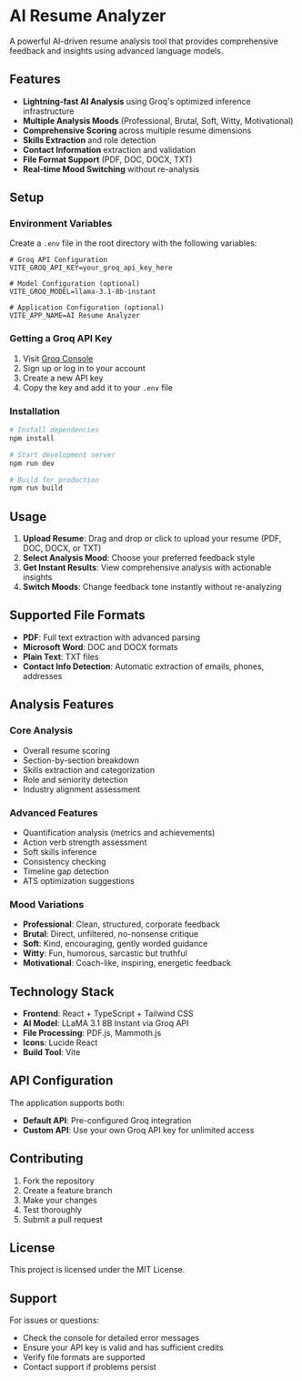 # AI Resume Analyzer

A powerful AI-driven resume analysis tool that provides comprehensive feedback and insights using advanced language models.

## Features

- **Lightning-fast AI Analysis** using Groq's optimized inference infrastructure
- **Multiple Analysis Moods** (Professional, Brutal, Soft, Witty, Motivational)
- **Comprehensive Scoring** across multiple resume dimensions
- **Skills Extraction** and role detection
- **Contact Information** extraction and validation
- **File Format Support** (PDF, DOC, DOCX, TXT)
- **Real-time Mood Switching** without re-analysis

## Setup

### Environment Variables

Create a `.env` file in the root directory with the following variables:

```env
# Groq API Configuration
VITE_GROQ_API_KEY=your_groq_api_key_here

# Model Configuration (optional)
VITE_GROQ_MODEL=llama-3.1-8b-instant

# Application Configuration (optional)
VITE_APP_NAME=AI Resume Analyzer
```

### Getting a Groq API Key

1. Visit [Groq Console](https://console.groq.com/keys)
2. Sign up or log in to your account
3. Create a new API key
4. Copy the key and add it to your `.env` file

### Installation

```bash
# Install dependencies
npm install

# Start development server
npm run dev

# Build for production
npm run build
```

## Usage

1. **Upload Resume**: Drag and drop or click to upload your resume (PDF, DOC, DOCX, or TXT)
2. **Select Analysis Mood**: Choose your preferred feedback style
3. **Get Instant Results**: View comprehensive analysis with actionable insights
4. **Switch Moods**: Change feedback tone instantly without re-analyzing

## Supported File Formats

- **PDF**: Full text extraction with advanced parsing
- **Microsoft Word**: DOC and DOCX formats
- **Plain Text**: TXT files
- **Contact Info Detection**: Automatic extraction of emails, phones, addresses

## Analysis Features

### Core Analysis
- Overall resume scoring
- Section-by-section breakdown
- Skills extraction and categorization
- Role and seniority detection
- Industry alignment assessment

### Advanced Features
- Quantification analysis (metrics and achievements)
- Action verb strength assessment
- Soft skills inference
- Consistency checking
- Timeline gap detection
- ATS optimization suggestions

### Mood Variations
- **Professional**: Clean, structured, corporate feedback
- **Brutal**: Direct, unfiltered, no-nonsense critique
- **Soft**: Kind, encouraging, gently worded guidance
- **Witty**: Fun, humorous, sarcastic but truthful
- **Motivational**: Coach-like, inspiring, energetic feedback

## Technology Stack

- **Frontend**: React + TypeScript + Tailwind CSS
- **AI Model**: LLaMA 3.1 8B Instant via Groq API
- **File Processing**: PDF.js, Mammoth.js
- **Icons**: Lucide React
- **Build Tool**: Vite

## API Configuration

The application supports both:
- **Default API**: Pre-configured Groq integration
- **Custom API**: Use your own Groq API key for unlimited access

## Contributing

1. Fork the repository
2. Create a feature branch
3. Make your changes
4. Test thoroughly
5. Submit a pull request

## License

This project is licensed under the MIT License.

## Support

For issues or questions:
- Check the console for detailed error messages
- Ensure your API key is valid and has sufficient credits
- Verify file formats are supported
- Contact support if problems persist